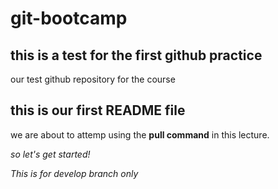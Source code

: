 # git-bootcamp
## this is a test for the first github practice
our test github repository for the course
## this is our first README file
we are about to attemp using the **pull command** in this lecture.

*so let's get started!*

*This is for develop branch only*
